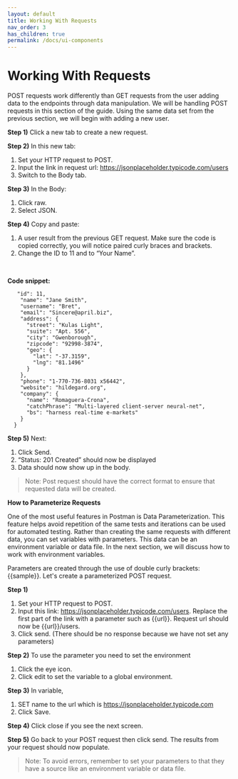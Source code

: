 ```yaml
---
layout: default
title: Working With Requests
nav_order: 3
has_children: true
permalink: /docs/ui-components
---
```


# Working With Requests

POST requests work differently than GET requests from the user adding data to the endpoints through data manipulation. We will be handling POST requests in this section of the guide. Using the same data set from the previous section, we will begin with adding a new user.

**Step 1)** Click a new tab to create a new request.

**Step 2)** In this new tab:
1. Set your HTTP request to POST.
2. Input the link in request url: https://jsonplaceholder.typicode.com/users
3. Switch to the Body tab.

**Step 3)** In the Body:
1. Click raw.
2. Select JSON.

**Step 4)** Copy and paste:

1. A user result from the previous GET request. Make sure the code is copied correctly, you will notice paired curly braces and brackets.
2. Change the ID to 11 and to “Your Name”.
<br>

**Code snippet:**

```{
   "id": 11,
    "name": "Jane Smith",
    "username": "Bret",
    "email": "Sincere@april.biz",
    "address": {
      "street": "Kulas Light",
      "suite": "Apt. 556",
      "city": "Gwenborough",
      "zipcode": "92998-3874",
      "geo": {
        "lat": "-37.3159",
        "lng": "81.1496"
      }
    },
    "phone": "1-770-736-8031 x56442",
    "website": "hildegard.org",
    "company": {
      "name": "Romaguera-Crona",
      "catchPhrase": "Multi-layered client-server neural-net",
      "bs": "harness real-time e-markets"
    }
  }
```
 
**Step 5)** Next:
1. Click Send.
2. “Status: 201 Created” should now be displayed
3. Data should now show up in the body.

> Note: Post request should have the correct format to ensure that requested data will be created.

**How to Parameterize Requests**

One of the most useful features in Postman is Data Parameterization. This feature helps avoid repetition of the same tests and iterations can be used for automated testing. Rather than creating the same requests with different data, you can set variables with parameters. This data can be an environment variable or data file. In the next section, we will discuss how to work with environment variables.
<br>

Parameters are created through the use of double curly brackets: {{sample}}. Let's create a parameterized POST request.

**Step 1)**

1. Set your HTTP request to POST.
2. Input this link: https://jsonplaceholder.typicode.com/users. Replace the first part of the link with a parameter such as {{url}}. Request url should now be {{url}}/users.
3. Click send. (There should be no response because we have not set any parameters)

**Step 2)** To use the parameter you need to set the environment

1. Click the eye icon.
2. Click edit to set the variable to a global environment.

**Step 3)** In variable,

1. SET name to the url which is https://jsonplaceholder.typicode.com
2. Click Save.

**Step 4)** Click close if you see the next screen.

**Step 5)** Go back to your POST request then click send. The results from your request should now populate.

> Note: To avoid errors, remember to set your parameters to that they have a source like an environment variable or data file.
